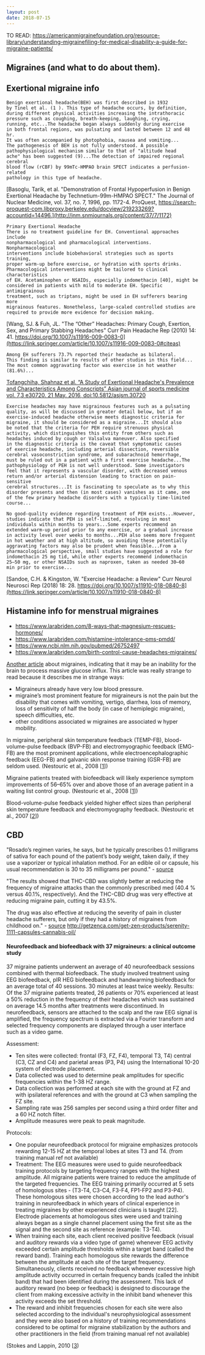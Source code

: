 ```yaml
---
layout: post
date: 2018-07-15
---
```


TO READ: https://americanmigrainefoundation.org/resource-library/understanding-migrainefiling-for-medical-disability-a-guide-for-migraine-patients/

## Migraines (and what to do about them).

## Exertional migraine info
``` 
Benign exertional headache(BEH) was first described in 1932
by Tinel et al. (1 ). This type of headache occurs, by definition,
during different physical activities increasing the intrathoracic
pressure such as coughing, breath-keeping, laughing, crying,
running, etc...The headache began always suddenly during exercise 
in both frontal regions, was pulsating and lasted between 12 and 48 hr. 
It was often accompanied by photophobia, nausea and vomiting...
The pathogenesis of BEH is not fully understood. A possible
pathophysiological mechanism similar to that of "altitude head
ache" has been suggested (9)...The detection of impaired regional cerebral 
blood flow (rCBF) by 99mTc-HMPAO brain SPECT indicates a perfusion-related 
pathology in this type of headache.
```
[Basoglu, Tarik, et al. "Demonstration of Frontal Hypoperfusion in Benign Exertional Headache by Technetium-99m-HMPAO SPECT." The Journal of Nuclear Medicine, vol. 37, no. 7, 1996, pp. 1172-4. ProQuest, https://search-proquest-com.libproxy.berkeley.edu/docview/219233269?accountid=14496.](http://jnm.snmjournals.org/content/37/7/1172)

```
Primary Exertional Headache
There is no treatment guideline for EH. Conventional approaches include 
nonpharmacological and pharmacological interventions. Nonpharmacological 
interventions include biobehavioral strategies such as sports training, 
proper warm-up before exercise, or hydration with sports drinks. 
Pharmacological interventions might be tailored to clinical characteristics 
of EH. Acetaminophen or NSAIDs, especially indomethacin [40], might be 
considered in patients with mild to moderate EH. Specific antimigrainous 
treatment, such as triptans, might be used in EH sufferers bearing more 
migrainous features. Nonetheless, large-scaled controlled studies are 
required to provide more evidence for decision making.
```
[Wang, SJ. & Fuh, JL. "The “Other” Headaches: Primary Cough, Exertion, Sex, and Primary Stabbing Headaches" Curr Pain Headache Rep (2010) 14: 41. https://doi.org/10.1007/s11916-009-0083-0](https://link.springer.com/article/10.1007/s11916-009-0083-0#citeas)

```
Among EH sufferers 73.7% reported their headache as bilateral. 
This finding is similar to results of other studies in this field...
The most common aggravating factor was exercise in hot weather (81.6%)...
```
[Tofangchiha, Shahnaz et al. “A Study of Exertional Headache's Prevalence and Characteristics Among Conscripts” Asian journal of sports medicine vol. 7,3 e30720. 21 May. 2016, doi:10.5812/asjsm.30720](https://www.ncbi.nlm.nih.gov/pmc/articles/PMC5098066/)

```
Exercise headaches may have migrainous features such as a pulsating 
quality, as will be discussed in greater detail below, but if an 
exercise-induced headache otherwise meets diagnostic criteria for 
migraine, it should be considered as a migraine...It should also 
be noted that the criteria for PEH require strenuous physical 
activity, which distinguishes this entity from others such as 
headaches induced by cough or Valsalva maneuver. Also specified 
in the diagnostic criteria is the caveat that symptomatic causes 
of exercise headache, including arterial dissection, reversible 
cerebral vasoconstriction syndrome, and subarachnoid hemorrhage, 
must be ruled out in a patient with a first exercise headache...The 
pathophysiology of PEH is not well understood. Some investigators 
feel that it represents a vascular disorder, with decreased venous 
return and/or arterial distension leading to traction on pain-sensitive 
cerebral structures...It is fascinating to speculate as to why this 
disorder presents and then (in most cases) vanishes as it came, one 
of the few primary headache disorders with a typically time-limited 
course...

No good-quality evidence regarding treatment of PEH exists...However, 
studies indicate that PEH is self-limited, resolving in most 
individuals within months to years...Some experts recommend an 
extended warm-up period prior to any exercise, or a gradual increase 
in activity level over weeks to months...PEH also seems more frequent 
in hot weather and at high altitude, so avoiding these potentially 
aggravating factors may also be prudent when feasible...From a 
pharmacological perspective, small studies have suggested a role for 
indomethacin 25 mg tid, while other experts recommend indomethacin 
25–50 mg, or other NSAIDs such as naproxen, taken as needed 30–60 
min prior to exercise...
```
[Sandoe, C.H. & Kingston, W. "Exercise Headache: a Review" Curr Neurol Neurosci Rep (2018) 18: 28. https://doi.org/10.1007/s11910-018-0840-8](https://link.springer.com/article/10.1007/s11910-018-0840-8)

## Histamine info for menstrual migraines

- https://www.larabriden.com/8-ways-that-magnesium-rescues-hormones/
- https://www.larabriden.com/histamine-intolerance-pms-pmdd/
- https://www.ncbi.nlm.nih.gov/pubmed/26752497
- https://www.larabriden.com/birth-control-cause-headaches-migraines/

[Another article](https://www.hormonesmatter.com/migraine-all-wrong/) about migraines, indicating that it may be an inability for the brain to process massive glucose influx. This article was really strange to read because it describes me in strange ways:
- Migraineurs already have very low blood pressure. 
- migraine’s most prominent feature for migraineurs is not the pain but the disability that comes with vomiting, vertigo, diarrhea, loss of memory, loss of sensitivity of half the body (in case of hemiplegic migraine), speech difficulties, etc.
- other conditions associated w migraines are associated w hyper mobility.

In migraine, peripheral skin temperature feedback (TEMP-FB), blood-volume-pulse feedback (BVP-FB) and electromyographic feedback (EMG-FB) are the most prominent applications, while electroencephalographic feedback (EEG-FB) and galvanic skin response training (GSR-FB) are seldom used. (Nestouric et al., 2008 [[1]])

Migraine patients treated with biofeedback will likely experience symptom improvements of 56–65% over and above those of an average patient in a waiting list control group. (Nestouric et al., 2008 [[1]])

Blood-volume-pulse feedback yielded higher effect sizes than peripheral skin temperature feedback and electromyography feedback. (Nestouric et al., 2007 [[2]])

## CBD
"Rosado’s regimen varies, he says, but he typically prescribes 0.1 milligrams of sativa for each pound of the patient’s body weight, taken daily, if they use a vaporizer or typical inhalation method. For an edible oil or capsule, his usual recommendation is 30 to 35 milligrams per pound." - [source](https://tonic.vice.com/en_us/article/j5a4by/everything-you-need-to-know-about-using-weed-for-headaches)

"The results showed that THC-CBD was slightly better at reducing the frequency of migraine attacks than the commonly prescribed med (40.4 % versus 40.1%, respectively). And the THC-CBD drug was very effective at reducing migraine pain, cutting it by 43.5%.

The drug was also effective at reducing the severity of pain in cluster headache sufferers, but only if they had a history of migraines from childhood on." - [source](https://www.forbes.com/sites/daviddisalvo/2017/06/29/marijuana-treats-migraine-pain-better-than-prescription-medication-study-finds/#3f8282d53700)
http://getzenca.com/get-zen-products/serenity-1111-capsules-cannabis-oil/

#### Neurofeedback and biofeedback with 37 migraineurs: a clinical outcome study

37 migraine patients underwent an average of 40 neurofeedback sessions combined with thermal biofeedback. The study involved treatment using EEG biofeedback, pIR HEG biofeedback and handwarming biofeedback for an average total of 40 sessions. 30 minutes at least twice weekly. Results: Of the 37 migraine patients treated, 26 patients or 70% experienced at least a 50% reduction in the frequency of their headaches which was sustained on average 14.5 months after treatments were discontinued. In neurofeedback, sensors are attached to the scalp and the raw EEG signal is amplified, the frequency spectrum is extracted via a Fourier transform and selected frequency components are displayed through a user interface such as a video game.

Assessment:
- Ten sites were collected: frontal (F3, FZ, F4), temporal T3, T4) central (C3, CZ and C4) and parietal areas (P3, P4) using the International 10-20 system of electrode placement.
- Data collected was used to determine peak amplitudes for specific frequencies within the 1-38 HZ range. 
- Data collection was performed at each site with the ground at FZ and with ipsilateral references and with the ground at C3 when sampling the FZ site. 
- Sampling rate was 256 samples per second using a third order filter and a 60 HZ notch filter. 
- Amplitude measures were peak to peak magnitude.

Protocols:
- One popular neurofeedback protocol for migraine emphasizes protocols rewarding 12-15 HZ at the temporal lobes at sites T3 and T4. (from training manual ref not available)
- Treatment: The EEG measures were used to guide neurofeedback training protocols by targeting frequency ranges with the highest amplitude. All migraine patients were trained to reduce the amplitude of the targeted frequencies. The EEG training primarily occurred at 5 sets of homologous sites - (T3-T4, C3-C4, F3-F4, FP1-FP2 and P3-P4). These homologous sites were chosen according to the lead author's training in neurofeedback in which years of clinical experience in treating migraines by other experienced clinicians is taught [22]. Electrode placements at homologous sites were used and training always began as a single channel placement using the first site as the signal and the second site as reference (example: T3-T4).
- When training each site, each client received positive feedback (visual and auditory rewards via a video type of game) whenever EEG activity exceeded certain amplitude thresholds within a target band (called the reward band). Training each homologous site rewards the difference between the amplitude at each site of the target frequency. Simultaneously, clients received no feedback whenever excessive high amplitude activity occurred in certain frequency bands (called the inhibit band) that had been identified during the assessment. This lack of auditory reward (no beep or feedback) is designed to discourage the client from making excessive activity in the inhibit band whenever this activity exceeds the set threshold.
- The reward and inhibit frequencies chosen for each site were also selected according to the individual's neurophysiological assessment and they were also based on a history of training recommendations considered to be optimal for migraine stabilization by the authors and other practitioners in the field (from training manual ref not available)

(Stokes and Lappin, 2010 [[3])


[1]:https://link.springer.com/article/10.1007/s10484-008-9060-3
[2]:https://www.ncbi.nlm.nih.gov/pubmed/17084028
[3]:https://behavioralandbrainfunctions.biomedcentral.com/articles/10.1186/1744-9081-6-9

